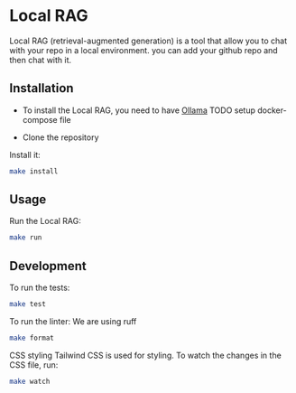 # Local RAG

Local RAG (retrieval-augmented generation) is a tool that allow you to chat with your repo in a local environment.
you can add your github repo and then chat with it.

## Installation

- To install the Local RAG, you need to have [Ollama](https://ollama.com/download)
TODO setup docker-compose file

- Clone the repository

Install it:

```bash
make install
```

## Usage

Run the Local RAG:

```bash
make run
```

## Development

To run the tests:

```bash
make test
```

To run the linter:
We are using ruff

```bash
make format

```

CSS styling
Tailwind CSS is used for styling. To watch the changes in the CSS file, run:

```bash
make watch
```
